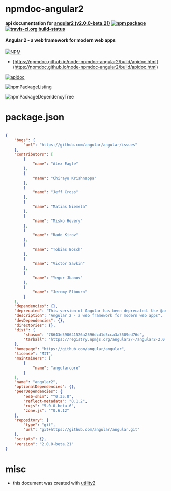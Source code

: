 # npmdoc-angular2

#### api documentation for  [angular2 (v2.0.0-beta.21)](https://github.com/angular/angular)  [![npm package](https://img.shields.io/npm/v/npmdoc-angular2.svg?style=flat-square)](https://www.npmjs.org/package/npmdoc-angular2) [![travis-ci.org build-status](https://api.travis-ci.org/npmdoc/node-npmdoc-angular2.svg)](https://travis-ci.org/npmdoc/node-npmdoc-angular2)

#### Angular 2 - a web framework for modern web apps

[![NPM](https://nodei.co/npm/angular2.png?downloads=true&downloadRank=true&stars=true)](https://www.npmjs.com/package/angular2)

- [https://npmdoc.github.io/node-npmdoc-angular2/build/apidoc.html](https://npmdoc.github.io/node-npmdoc-angular2/build/apidoc.html)

[![apidoc](https://npmdoc.github.io/node-npmdoc-angular2/build/screenCapture.buildCi.browser.%252Ftmp%252Fbuild%252Fapidoc.html.png)](https://npmdoc.github.io/node-npmdoc-angular2/build/apidoc.html)

![npmPackageListing](https://npmdoc.github.io/node-npmdoc-angular2/build/screenCapture.npmPackageListing.svg)

![npmPackageDependencyTree](https://npmdoc.github.io/node-npmdoc-angular2/build/screenCapture.npmPackageDependencyTree.svg)



# package.json

```json

{
    "bugs": {
        "url": "https://github.com/angular/angular/issues"
    },
    "contributors": [
        {
            "name": "Alex Eagle"
        },
        {
            "name": "Chirayu Krishnappa"
        },
        {
            "name": "Jeff Cross"
        },
        {
            "name": "Matias Niemela"
        },
        {
            "name": "Misko Hevery"
        },
        {
            "name": "Rado Kirov"
        },
        {
            "name": "Tobias Bosch"
        },
        {
            "name": "Victor Savkin"
        },
        {
            "name": "Yegor Jbanov"
        },
        {
            "name": "Jeremy Elbourn"
        }
    ],
    "dependencies": {},
    "deprecated": "This version of Angular has been deprecated. Use @angular/core instead.",
    "description": "Angular 2 - a web framework for modern web apps",
    "devDependencies": {},
    "directories": {},
    "dist": {
        "shasum": "78643e590641526a2596dcd1d5cca3a5509ed76d",
        "tarball": "https://registry.npmjs.org/angular2/-/angular2-2.0.0-beta.21.tgz"
    },
    "homepage": "https://github.com/angular/angular",
    "license": "MIT",
    "maintainers": [
        {
            "name": "angularcore"
        }
    ],
    "name": "angular2",
    "optionalDependencies": {},
    "peerDependencies": {
        "es6-shim": "^0.35.0",
        "reflect-metadata": "0.1.2",
        "rxjs": "5.0.0-beta.6",
        "zone.js": "^0.6.12"
    },
    "repository": {
        "type": "git",
        "url": "git+https://github.com/angular/angular.git"
    },
    "scripts": {},
    "version": "2.0.0-beta.21"
}
```



# misc
- this document was created with [utility2](https://github.com/kaizhu256/node-utility2)
